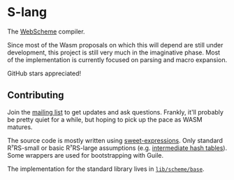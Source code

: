 # S-lang

The [WebScheme] compiler.

Since most of the Wasm proposals on which this will depend
are still under development,
this project is still very much in the imaginative phase.
Most of the implementation
is currently focused on parsing and macro expansion.

GitHub stars appreciated!

[WebScheme]: https://web-scheme.org

## Contributing

Join the [mailing list] to get updates and ask questions.
Frankly, it'll probably be pretty quiet for a while,
but hoping to pick up the pace as WASM matures.

The source code is mostly written using [sweet-expressions].
Only standard R⁷RS-small
or basic R⁷RS-large assumptions (e.g. [intermediate hash tables]).
Some wrappers are used for bootstrapping with Guile.

The implementation for the standard library lives in [`lib/scheme/base`].

[mailing list]: https://groups.google.com/a/web-scheme.org/g/dev
[sweet-expressions]: https://srfi.schemers.org/srfi-110/srfi-110.html
[intermediate hash tables]: https://srfi.schemers.org/srfi-125/srfi-125.html
[`lib/scheme/base`]: lib/scheme/base
